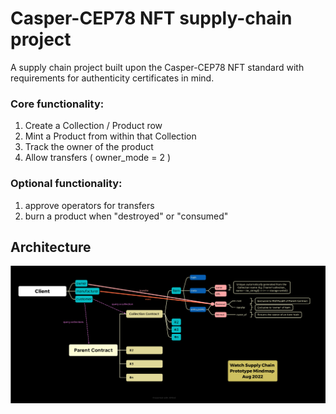 # Casper-CEP78 NFT supply-chain project
A supply chain project built upon the Casper-CEP78 NFT standard with requirements for authenticity certificates in mind.
### Core functionality:
1. Create a Collection / Product row
2. Mint a Product from within that Collection
3. Track the owner of the product
4. Allow transfers ( owner_mode = 2 )

### Optional functionality:
1. approve operators for transfers
2. burn a product when "destroyed" or "consumed"

## Architecture
![Preview](https://github.com/jonas089/watch-cep78/blob/master/mindmap.png "Contract Architecture")
